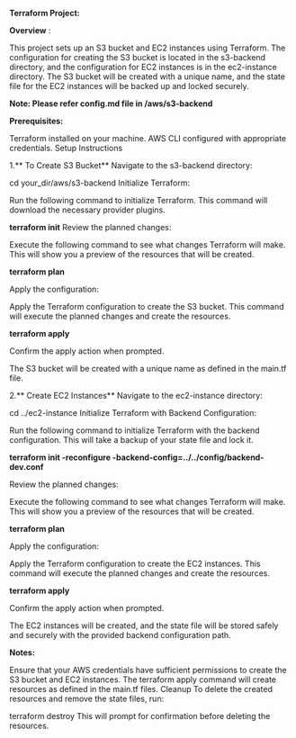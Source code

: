 **Terraform Project:**

**Overview** :

This project sets up an S3 bucket and EC2 instances using Terraform. The configuration for creating the S3 bucket is located in the s3-backend directory, and the configuration for EC2 instances is in the ec2-instance directory. The S3 bucket will be created with a unique name, and the state file for the EC2 instances will be backed up and locked securely.

**Note: Please refer config.md file in /aws/s3-backend**

**Prerequisites:**

Terraform installed on your machine.
AWS CLI configured with appropriate credentials.
Setup Instructions

1.** To Create S3 Bucket**
Navigate to the s3-backend directory:

cd your_dir/aws/s3-backend
Initialize Terraform:

Run the following command to initialize Terraform. This command will download the necessary provider plugins.

**terraform init**
Review the planned changes:

Execute the following command to see what changes Terraform will make. This will show you a preview of the resources that will be created.

**terraform plan**

Apply the configuration:

Apply the Terraform configuration to create the S3 bucket. This command will execute the planned changes and create the resources.

**terraform apply**

Confirm the apply action when prompted.

The S3 bucket will be created with a unique name as defined in the main.tf file.

2.** Create EC2 Instances**
Navigate to the ec2-instance directory:


cd ../ec2-instance
Initialize Terraform with Backend Configuration:

Run the following command to initialize Terraform with the backend configuration. This will take a backup of your state file and lock it.


**terraform init -reconfigure -backend-config=../../config/backend-dev.conf**

Review the planned changes:

Execute the following command to see what changes Terraform will make. This will show you a preview of the resources that will be created.

**terraform plan**

Apply the configuration:

Apply the Terraform configuration to create the EC2 instances. This command will execute the planned changes and create the resources.


**terraform apply**

Confirm the apply action when prompted.

The EC2 instances will be created, and the state file will be stored safely and securely with the provided backend configuration path.



**Notes:**

Ensure that your AWS credentials have sufficient permissions to create the S3 bucket and EC2 instances.
The terraform apply command will create resources as defined in the main.tf files.
Cleanup
To delete the created resources and remove the state files, run:

terraform destroy
This will prompt for confirmation before deleting the resources.
